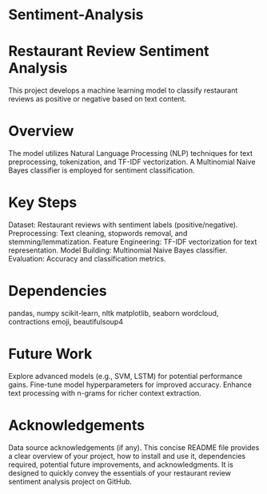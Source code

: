 # Sentiment-Analysis
# Restaurant Review Sentiment Analysis
This project develops a machine learning model to classify restaurant reviews as positive or negative based on text content.

# Overview
The model utilizes Natural Language Processing (NLP) techniques for text preprocessing, tokenization, and TF-IDF vectorization. A Multinomial Naive Bayes classifier is employed for sentiment classification.

# Key Steps
Dataset: Restaurant reviews with sentiment labels (positive/negative).
Preprocessing: Text cleaning, stopwords removal, and stemming/lemmatization.
Feature Engineering: TF-IDF vectorization for text representation.
Model Building: Multinomial Naive Bayes classifier.
Evaluation: Accuracy and classification metrics.

# Dependencies
pandas, numpy
scikit-learn, nltk
matplotlib, seaborn
wordcloud, contractions
emoji, beautifulsoup4

# Future Work
Explore advanced models (e.g., SVM, LSTM) for potential performance gains.
Fine-tune model hyperparameters for improved accuracy.
Enhance text processing with n-grams for richer context extraction.

# Acknowledgements
Data source acknowledgements (if any).
This concise README file provides a clear overview of your project, how to install and use it, dependencies required, potential future improvements, and acknowledgments. It is designed to quickly convey the essentials of your restaurant review sentiment analysis project on GitHub.




